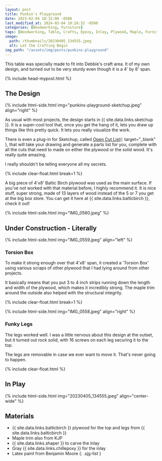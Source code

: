 ```yaml
---
layout: post
title: Punkin's Playground
date: 2023-02-04 18:32:00 -0500
last_modified_at: 2024-03-04 10:26:32 -0500
categories: [Woodworking, Furniture]
tags: [Woodworking, Table, Crafts, Epoxy, Inlay, Plywood, Maple, Furniture, Shaper Origin]
image:
  path: /thumbnails/20230405_134555.jpeg
  alt: Let the Crafting Begin
img_path: "/assets/img/posts/punkins-playground"
---
```


This table was specially made to fit into Debbie's craft area. It of my own design, and turned out to be very sturdy even though it is a 4&#39; by 8&#39; span.

{% include head-mypost.html %}

## The Design

{% include html-side.html img="punkins-playground-sketchup.jpeg" align="right" %}

As usual with most projects, the design starts in {{ site.data.links.sketchup }}. It is a super-cool tool that, once you get the hang of it, lets you draw up things like this pretty quick. It lets you really visualize the work.

There is even a plug-in for Sketchup, called [Open Cut List](https://docs.opencutlist.org/){: target="\_blank" }, that will take your drawing and generate a parts list for you, complete with all the cuts that need to made on either the plywood or the solid wood. It's really quite amazing.

I really shouldn't be telling everyone all my secrets.

{% include clear-float.html break=1 %}

A big piece of 4&#39;x8&#39; Baltic Birch plywood was used as the main surface. If you've not worked with that material before, I highly recommend it. It is nice stuff, super strong, made of 13 layers of wood instead of the 5 or 7 you get at the big box store. You can get it here at {{ site.data.links.balticbirch }}, check it out!

{% include html-side.html img="IMG_0560.jpeg" %}

## Under Construction - Literally

{% include html-side.html img="IMG_0559.jpeg" align="left" %}

### Torsion Box

To make it strong enough over that 4&#39;x8&#39; span, it created a 'Torsion Box' using various scraps of other plywood that I had lying around from other projects. 

It basically means that you put 3 to 4 inch strips running down the length and width of the plywood, which makes it incredibly strong. The maple trim around the outside also helped with the structural integrity.

{% include clear-float.html break=1 %}

{% include html-side.html img="IMG_0558.jpeg" align="right" %}

### Funky Legs

The legs worked well. I was a little nervous about this design at the outset, but it turned out rock solid, with 16 screws on each leg securing it to the top.

The legs are removable in case we ever want to move it. That's never going to happen.

{% include clear-float.html %}

## In Play

{% include html-side.html img="20230405_134555.jpeg" align="center-wide" %}

## Materials

- {{ site.data.links.balticbirch }} plywood for the top and legs from {{ site.data.links.balticbirch }}
- Maple trim also from KJP
- {{ site.data.links.shaper }} to carve the inlay
- Gray {{ site.data.links.chillepoxy }} for the inlay
- Latex paint from Benjamin Moore
{: .sjg-list }
